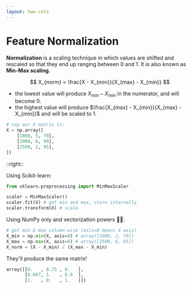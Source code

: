 ```yaml
---
layout: two-cols
---
```


# Feature Normalization

<div></div>

**Normalization** is a scaling technique in which values are shifted and rescaled so that they end up ranging between 0 and 1. It is also known as **Min-Max scaling.**

$$
X_{norm} = \frac{X - X_{min}}{X_{max} - X_{min}}
$$

- the lowest value will produce $X_{min} - X_{min}$ in the numerator, and will
  become $0$.
- the highest value will produce $\frac{X_{max} - X_{min}}{X_{max} - X_{min}}$
  and will be scaled to $1$.

```py
# say our X matrix is:
X = np.array([
    [1000, 5, 70],
    [2000, 6, 90],
    [2500, 2, 95],
])
```

::right::

Using Scikit-learn:

```py
from sklearn.preprocessing import MinMaxScaler

scaler = MinMaxScaler()
scaler.fit(X) # get min and max, store internally
scaler.transform(X) # scale
```

Using NumPy only and vectorization powers 💪💪:

```py
# get min & max column-wise (axis=0 means X-axis)
X_min = np.min(X, axis=0) # array([1000, 2, 70])
X_max = np.max(X, axis=0) # array([2500, 6, 95])
X_norm = (X - X_min) / (X_max - X_min)
```

They'll produce the same matrix!

```py
array([[0.   , 0.75 , 0.   ],
       [0.667, 1.   , 0.8  ],
       [1.   , 0.   , 1.   ]])
```
